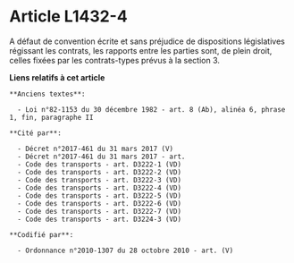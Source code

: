 # Article L1432-4

A défaut de convention écrite et sans préjudice de dispositions législatives régissant les contrats, les rapports entre les
parties sont, de plein droit, celles fixées par les contrats-types prévus à la section 3.

**Liens relatifs à cet article**

	**Anciens textes**:

	  - Loi n°82-1153 du 30 décembre 1982 - art. 8 (Ab), alinéa 6, phrase 1, fin, paragraphe II

	**Cité par**:

	  - Décret n°2017-461 du 31 mars 2017 (V)
	  - Décret n°2017-461 du 31 mars 2017 - art.
	  - Code des transports - art. D3222-1 (VD)
	  - Code des transports - art. D3222-2 (VD)
	  - Code des transports - art. D3222-3 (VD)
	  - Code des transports - art. D3222-4 (VD)
	  - Code des transports - art. D3222-5 (VD)
	  - Code des transports - art. D3222-6 (VD)
	  - Code des transports - art. D3222-7 (VD)
	  - Code des transports - art. D3224-3 (VD)

	**Codifié par**:

	  - Ordonnance n°2010-1307 du 28 octobre 2010 - art. (V)
